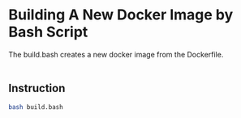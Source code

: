 # Building A New Docker Image by Bash Script

The build.bash creates a new docker image from the Dockerfile.<br><br>

## Instruction
```bash
bash build.bash
```